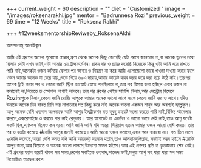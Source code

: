 +++
current_weight = 60
description = ""
diet = "Customized "
image = "/images/roksenarakhi.jpg"
mentor = "Badrunnesa Rozi"
previous_weight = 69
time = "12 Weeks"
title = "Roksena Rakhi"

+++
\#12weeksmentorshipReviweby_RoksenaAkhi

আসসালামু আলাইকুম

আমি এই গ্রুপের অনেক পুরোনো মেম্বার,গ্রুপ থেকে অনেক কিছু জেনেছি যেটা আগে জানতাম না,বা অনেক ভুলের মধ্যে ছিলাম যেটা এখন জানি,এটা আমার ২য় ট্রান্সফর্মেশন।প্রথম বার ও চ্যাঞ্জ করেছি নিজেকে কিন্তু ওটা আমি ধরে রাখতে পারি নাই,অনেকটা ওজন কমিয়ে ফেলার পর আবার ও নিয়ন্ত্রণ না করে আমি এলোমেলো ভাবে খাওয়া দাওয়া করার ফলে ওজন আবার অনেক টা বেরে যায়,বেড়ে গিয়ে ৬৯এ দারায়,আবার ডায়েট করব করব করে করা হয়ে উঠে নাই।তারপর অনেক ট্রাই করার পর ও কেনো জানি স্ট্রিক ডায়েটে যেতে পারছিলাম না,তার পর বিয়ের কথা হচ্ছিল এবার ওজন না কমালেই না,বিয়েতে ত স্পেশাল লাগাই লাগবে।তার পর গ্রুপের পেইড সার্ভিস নিলাম,আর মেন্ট্রোর হিসেবে Roziআপুকে নিলাম,কেনো জানি রোজি আপুকে আমার অনেক ভালো লাগে সাথে কেনো জানি ভয় ও লাগে।যদিও উনাকে অনেক দিন যাবত চিনি ভয় লাগানোর মত কিছু করে নাই অনেক ভালো একজন মানুষ আর অবশ্যই হ্যাল্পফুল।আপু অনেক বেশি ধন্যবাদ আপনাকে আমি আপুর ইন্সট্রাকশন মত হুবুহু ডায়েট ফলো করতে পারি নাই,বিভিন্ন ঝামেলার কারনে,এক্সরেসাইজ ও করতে পার নাই রেগুলার। আর আপডেট ত একদিন ও ভালো ভাবে দেই নাই,তাও আপু যথেষ্ট সফট ছিল,থ্যাংকস দিলেও কম হবে।আমি জানি আমি যদি আরো সিরিয়াস হতাম আমার ওজন আরো বেশি কমত।তার পর ও যতটা কমেছে #রোজি আপুর জন্যই কমেছে।আমি আরো ওজন কমাবো,এবার আর বারাবো না। গত তিন মাসে ৯কেজি কমেছে,আরো বেশি কমত যদি আমি আরেকটু যত্নবান হতাম,তাও আলহামদুলিল্লাহ, সবটাই সম্ভব হইসে #রোজি আপুর জন্য,আর বিয়েতে ও অনেক ভালো লাগসে,উদ্যেশ্য সফল হইসে।আর এই গ্রুপের প্রতি ত কৃতজ্ঞতার শেষ নেই।এই গ্রুপের ফ্যান হয়েই থাকব সব সময়,গ্রুপের সবাইকে ধন্যবাদ,সাজেদ ভাই,মলুয়া আপু সহ যারা যারা সব সময় নিয়োজিত আছেন গ্রুপে
